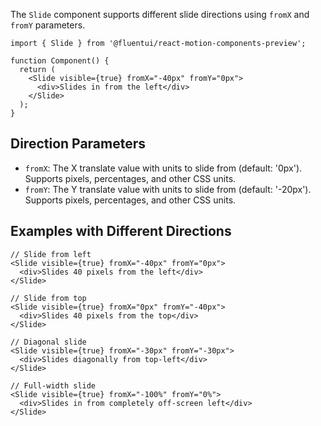 The `Slide` component supports different slide directions using `fromX` and `fromY` parameters.

```tsx
import { Slide } from '@fluentui/react-motion-components-preview';

function Component() {
  return (
    <Slide visible={true} fromX="-40px" fromY="0px">
      <div>Slides in from the left</div>
    </Slide>
  );
}
```

## Direction Parameters

- `fromX`: The X translate value with units to slide from (default: '0px'). Supports pixels, percentages, and other CSS units.
- `fromY`: The Y translate value with units to slide from (default: '-20px'). Supports pixels, percentages, and other CSS units.

## Examples with Different Directions

```tsx
// Slide from left
<Slide visible={true} fromX="-40px" fromY="0px">
  <div>Slides 40 pixels from the left</div>
</Slide>

// Slide from top
<Slide visible={true} fromX="0px" fromY="-40px">
  <div>Slides 40 pixels from the top</div>
</Slide>

// Diagonal slide
<Slide visible={true} fromX="-30px" fromY="-30px">
  <div>Slides diagonally from top-left</div>
</Slide>

// Full-width slide
<Slide visible={true} fromX="-100%" fromY="0%">
  <div>Slides in from completely off-screen left</div>
</Slide>
```
